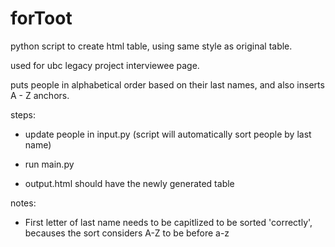 # forToot

python script to create html table, using same style as original table. 

used for ubc legacy project interviewee page.

puts people in alphabetical order based on their last names, and also inserts A - Z anchors.

steps:

- update people in input.py (script will automatically sort people by last name)

- run main.py

- output.html should have the newly generated table

notes:
- First letter of last name needs to be capitlized to be sorted 'correctly', becauses the sort considers A-Z to be before a-z
